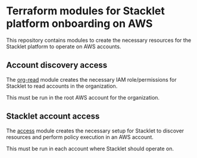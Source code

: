 # Terraform modules for Stacklet platform onboarding on AWS

This repository contains modules to create the necessary resources for the
Stacklet platform to operate on AWS accounts.

## Account discovery access

The [org-read](./org-read/README.md) module creates the necessary IAM role/permissions for
Stacklet to read accounts in the organization.

This must be run in the root AWS account for the organization.


## Stacklet account access

The [access](./access/README.md) module creates the necessary setup for
Stacklet to discover resources and perform policy execution in an AWS account.

This must be run in each account where Stacklet should operate on.
